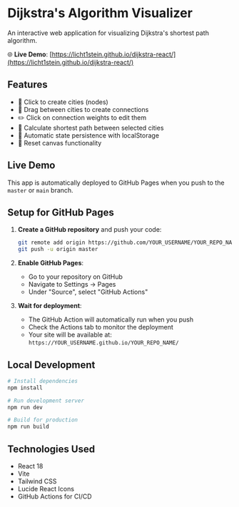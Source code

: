 # Dijkstra's Algorithm Visualizer

An interactive web application for visualizing Dijkstra's shortest path algorithm.

🌐 **Live Demo**: [https://licht1stein.github.io/dijkstra-react/](https://licht1stein.github.io/dijkstra-react/)

## Features

- 🎯 Click to create cities (nodes)
- 🔗 Drag between cities to create connections
- ✏️ Click on connection weights to edit them
- 🚀 Calculate shortest path between selected cities
- 💾 Automatic state persistence with localStorage
- 🔄 Reset canvas functionality

## Live Demo

This app is automatically deployed to GitHub Pages when you push to the `master` or `main` branch.

## Setup for GitHub Pages

1. **Create a GitHub repository** and push your code:
   ```bash
   git remote add origin https://github.com/YOUR_USERNAME/YOUR_REPO_NAME.git
   git push -u origin master
   ```

2. **Enable GitHub Pages**:
   - Go to your repository on GitHub
   - Navigate to Settings → Pages
   - Under "Source", select "GitHub Actions"

3. **Wait for deployment**:
   - The GitHub Action will automatically run when you push
   - Check the Actions tab to monitor the deployment
   - Your site will be available at: `https://YOUR_USERNAME.github.io/YOUR_REPO_NAME/`

## Local Development

```bash
# Install dependencies
npm install

# Run development server
npm run dev

# Build for production
npm run build
```

## Technologies Used

- React 18
- Vite
- Tailwind CSS
- Lucide React Icons
- GitHub Actions for CI/CD